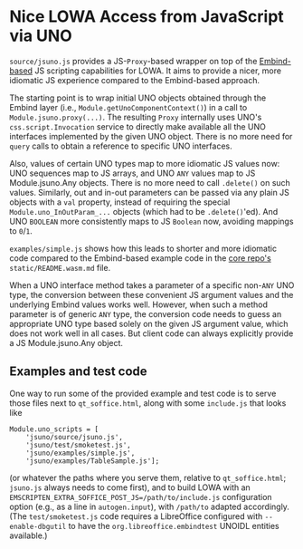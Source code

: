 # Nice LOWA Access from JavaScript via UNO

`source/jsuno.js` provides a JS-`Proxy`-based wrapper on top of the
[Embind-based](https://blog.allotropia.de/2024/04/30/libreoffice-javascripted/) JS scripting
capabilities for LOWA.  It aims to provide a nicer, more idiomatic JS experience compared to the
Embind-based approach.

The starting point is to wrap initial UNO objects obtained through the Embind layer (i.e.,
`Module.getUnoComponentContext()`) in a call to
`Module.jsuno.proxy(...)`.  The resulting `Proxy` internally uses UNO's `css.script.Invocation`
service to directly make available all the UNO interfaces implemented by the given UNO object.
There is no more need for `query` calls to obtain a reference to specific UNO interfaces.

Also, values of certain UNO types map to more idiomatic JS values now:  UNO sequences map to JS
arrays, and UNO `ANY` values map to JS Module.jsuno.Any objects.  There is no more need to call
`.delete()` on such values.  Similarly, out and in-out parameters can be passed via any plain JS
objects with a `val` property, instead of requiring the special `Module.uno_InOutParam_...` objects
(which had to be `.delete()`'ed).  And UNO `BOOLEAN` more consistently maps to JS `Boolean` now,
avoiding mappings to `0`/`1`.

`examples/simple.js` shows how this leads to shorter and more idiomatic code compared to the
Embind-based example code in the [core repo's](https://git.libreoffice.org/core)
`static/README.wasm.md` file.

When a UNO interface method takes a parameter of a specific non-`ANY` UNO type, the conversion
between these convenient JS argument values and the underlying Embind values works well.  However,
when such a method parameter is of generic `ANY` type, the conversion code needs to guess an
appropriate UNO type based solely on the given JS argument value, which does not work well in all
cases.  But client code can always explicitly provide a JS Module.jsuno.Any object.

## Examples and test code

One way to run some of the provided example and test code is to serve those files next to `qt_soffice.html`, along with some `include.js` that looks like
```
Module.uno_scripts = [
    'jsuno/source/jsuno.js',
    'jsuno/test/smoketest.js',
    'jsuno/examples/simple.js',
    'jsuno/examples/TableSample.js'];
```
(or whatever the paths where you serve them, relative to `qt_soffice.html`; `jsuno.js` always needs to come first), and to build LOWA with an `EMSCRIPTEN_EXTRA_SOFFICE_POST_JS=/path/to/include.js` configuration option (e.g., as a line in `autogen.input`), with `/path/to` adapted accordingly.  (The `test/smoketest.js` code requires a LibreOffice configured with `--enable-dbgutil` to have the `org.libreoffice.embindtest` UNOIDL entities available.)
